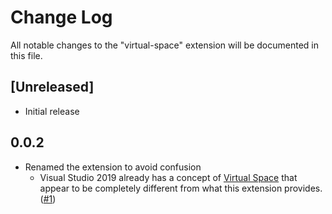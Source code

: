 # Change Log

All notable changes to the "virtual-space" extension will be documented in this file.

## [Unreleased]

- Initial release

## 0.0.2

- Renamed the extension to avoid confusion
  - Visual Studio 2019 already has a concept of [Virtual Space](https://docs.microsoft.com/en-us/visualstudio/ide/how-to-manage-editor-modes?view=vs-2019) that appear to be completely different from what this extension provides. ([#1](https://github.com/VolcanicBytes/VirtualWorkspace/issues/1))